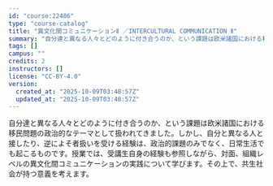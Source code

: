 ```yaml
---
id: "course:22486"
type: "course-catalog"
title: "異文化間コミュニケーションⅡ ／INTERCULTURAL COMMUNICATION Ⅱ"
summary: "自分達と異なる人々とどのように付き合うのか、という課題は欧米諸国における移民問題の政治的なテーマとして扱われてきました。しかし、自分と異なる人と接したり、逆によそ者扱いを受ける経験は、政治的課題のみでなく、日常生活でも起こるものです。授業で…"
tags: []
campus: ""
credits: 2
instructors: []
license: "CC-BY-4.0"
version:
  created_at: "2025-10-09T03:48:57Z"
  updated_at: "2025-10-09T03:48:57Z"
---
```

自分達と異なる人々とどのように付き合うのか、という課題は欧米諸国における移民問題の政治的なテーマとして扱われてきました。しかし、自分と異なる人と接したり、逆によそ者扱いを受ける経験は、政治的課題のみでなく、日常生活でも起こるものです。授業では、受講生自身の経験も参照しながら、対面、組織レベルの異文化間コミュニケーションの実践について学びます。その上で、共生社会が持つ意義を考えます。

